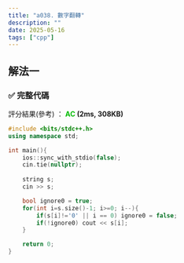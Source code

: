 ```yaml
---
title: "a038. 數字翻轉"
description: ""
date: 2025-05-16
tags: ["cpp"]
--- 
```


## 解法一

### ✅ 完整代碼

評分結果(參考) ： **<font color="#00bb00">AC</font> (2ms, 308KB)**

```cpp
#include <bits/stdc++.h>
using namespace std;

int main(){
    ios::sync_with_stdio(false);
    cin.tie(nullptr);
    
    string s;
    cin >> s;

    bool ignore0 = true;
    for(int i=s.size()-1; i>=0; i--){
        if(s[i]!='0' || i == 0) ignore0 = false;
        if(!ignore0) cout << s[i];
    }

    return 0;
}
```
